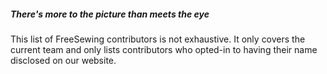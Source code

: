 ---
---

<Note>

##### There's more to the picture than meets the eye

This list of FreeSewing contributors is not exhaustive.
It only covers the current team and only lists contributors who opted-in to having their name disclosed on our website.

</Note>


